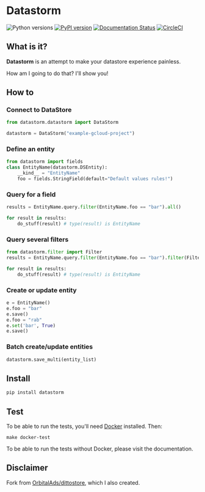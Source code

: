 # Datastorm
![Python versions](https://img.shields.io/badge/Python-3.6%2C%203.7-green.svg) [![PyPI version](https://badge.fury.io/py/datastorm.svg)](https://badge.fury.io/py/datastorm) [![Documentation Status](https://readthedocs.org/projects/datastorm/badge/?version=latest)](https://datastorm.readthedocs.io/en/latest/?badge=latest) [![CircleCI](https://circleci.com/gh/JavierLuna/datastorm/tree/master.svg?style=svg)](https://circleci.com/gh/JavierLuna/datastorm/tree/master)

## What is it?

**Datastorm** is an attempt to make your datastore experience painless.

How am I going to do that? I'll show you!


## How to

### Connect to DataStore

```python
from datastorm.datastorm import DataStorm

datastorm = DataStorm("example-gcloud-project")
```

### Define an entity

```python
from datastorm import fields
class EntityName(datastorm.DSEntity): 
    __kind__ = "EntityName"
    foo = fields.StringField(default="Default values rules!")
```

### Query for a field 

```python
results = EntityName.query.filter(EntityName.foo == "bar").all()

for result in results:
    do_stuff(result) # type(result) is EntityName
```

### Query several filters
```python
from datastorm.filter import Filter
results = EntityName.query.filter(EntityName.foo == "bar").filter(Filter('numeric_foo', '<', 2)).all()

for result in results:
    do_stuff(result) # type(result) is EntityName
```

### Create or update entity
```python
e = EntityName()
e.foo = "bar"
e.save()
e.foo = "rab"
e.set('bar', True)
e.save()
```

### Batch create/update entities
```python
datastorm.save_multi(entity_list)
```

## Install
```bash
pip install datastorm
```

## Test
To be able to run the tests, you'll need [Docker](https://www.docker.com/) installed.
Then:
```
make docker-test
```
To be able to run the tests without Docker, please visit the documentation.

## Disclaimer

Fork from [OrbitalAds/dittostore](https://github.com/OrbitalAds/dittostore), which I also created.
